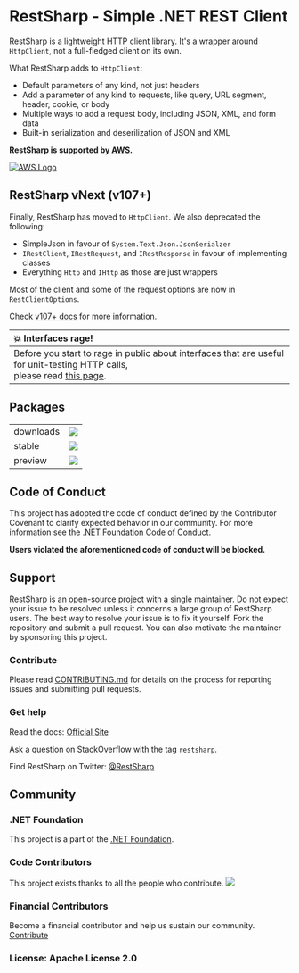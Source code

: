 # RestSharp - Simple .NET REST Client 

RestSharp is a lightweight HTTP client library. It's a wrapper around `HttpClient`, not a full-fledged client on its own.

What RestSharp adds to `HttpClient`:
- Default parameters of any kind, not just headers
- Add a parameter of any kind to requests, like query, URL segment, header, cookie, or body
- Multiple ways to add a request body, including JSON, XML, and form data
- Built-in serialization and deserilization of JSON and XML

**RestSharp is supported by [AWS](https://aws.amazon.com/developer/language/net/solutions/).**

[![AWS Logo](https://restsharp.dev/aws_logo.png)](https://aws.amazon.com)

## RestSharp vNext (v107+)

Finally, RestSharp has moved to `HttpClient`. We also deprecated the following:
- SimpleJson in favour of `System.Text.Json.JsonSerialzer`
- `IRestClient`, `IRestRequest`, and `IRestResponse` in favour of implementing classes
- Everything `Http` and `IHttp` as those are just wrappers

Most of the client and some of the request options are now in `RestClientOptions`.

Check [v107+ docs](https://restsharp.dev/v107) for more information.

| :boom:  Interfaces rage!   |
|:---------------------------|
| Before you start to rage in public about interfaces that are useful for unit-testing HTTP calls,<br>please read [this page](https://restsharp.dev/v107/#mocking). |

## Packages

| | |
|-|-|
| downloads | ![](https://img.shields.io/nuget/dt/RestSharp) |
| stable | [![](https://img.shields.io/nuget/v/RestSharp)](https://www.nuget.org/packages/RestSharp) |
| preview | ![](https://img.shields.io/nuget/vpre/RestSharp) |

## Code of Conduct

This project has adopted the code of conduct defined by the Contributor Covenant to clarify expected behavior in our community.
For more information see the [.NET Foundation Code of Conduct](https://dotnetfoundation.org/code-of-conduct).

**Users violated the aforementioned code of conduct will be blocked.**

## Support

RestSharp is an open-source project with a single maintainer. Do not expect your issue to be resolved unless it concerns a large group of RestSharp users.
The best way to resolve your issue is to fix it yourself. Fork the repository and submit a pull request.
You can also motivate the maintainer by sponsoring this project.

### Contribute

Please read [CONTRIBUTING.md](CONTRIBUTING.md) for details on the process for reporting issues and submitting pull requests.

### Get help

Read the docs: [Official Site][1]

Ask a question on StackOverflow with the tag `restsharp`.
 
Find RestSharp on Twitter: [@RestSharp][2]

## Community

### .NET Foundation

This project is a part of the [.NET Foundation](https://dotnetfoundation.org).

### Code Contributors

This project exists thanks to all the people who contribute.
<a href="https://github.com/restsharp/RestSharp/graphs/contributors"><img src="https://opencollective.com/RestSharp/contributors.svg?width=890&button=false" /></a>

### Financial Contributors

Become a financial contributor and help us sustain our community. [Contribute](https://github.com/sponsors/restsharp)

### License: Apache License 2.0

  [1]: https://restsharp.dev
  [2]: https://twitter.com/RestSharp
  [3]: https://github.com/restsharp/RestSharp/issues
